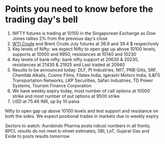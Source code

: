# Points you need to know before the trading day's bell
1. NIFTY futures is trading at 10150 in the Singaporean Exchange as Dow Jones rallies 2% from the previous day's close
2. [WTI Crude](https://github.com/gauravkumar28/TrademanzaWebPages/blob/master/docs/glossaries/wti.html) and Brent Crude July futures at 36.9 and 39.4 $ respectively
3. Key levels of Nifty: we expect Nifty to open gap up above 10100 levels, supports at 10000 and 9950, resistances at 10140 and 10230
4. Key levels of bank nifty: bank nifty support at 20630 & 20230, resistances at 21430 & 21925 and Last traded at 20940
5. Results to be announced today: DLF, PI Industries, NIIT, PNB Gilts, SRF, Chemfab Alkalis, Cosmo Films, Filatex India, Igarashi Motors India, IL&FS Transportation Networks, LKP Securities, Safari Industries, TD Power Systems, Tourism Finance Corporation
6. We have weekly expiry today, most number of call options at 10000 strike and most number of put options at 9500 strike. 
7. USD at 75.46 INR, up by 10 paisa

Nifty to open gap up above 10100 levels and test support and resistance on both the sides. We expect positional trades in markets due to weekly expiry

Sectors to watch: Aurobindo Pharma posts robust numbers in all fronts; BPCL results do not meet b-street estimates; SBI, LnT, Gujarat Gas and Exide to posts results tomorrow
